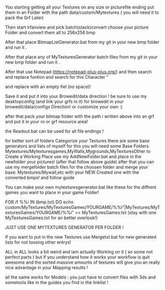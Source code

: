 You starting getting all your Textures on any size or picturefile ending put them in an Folder with the path data/custom/Mytextures ( you will need it to pack the Grf Later)

Then start irfanview and pick batch(stack)convert choose your picture Folder and convert them all to 256x256 bmp

After that place BitmapListGenerator.bat from my git in your new bmp folder and run it .

After that place any of MyTexturesGenerator batch files from my git in your new bmp folder and run it .

After that use Notepad (https://notepad-plus-plus.org/) and then search and replace funtion and search for this Character "

and replace with an empty fiel (no space)!

Save it and put it into your Browedit/data direction ! be sure to use my desktopconfig (and link your grfs in it) for browedit in your browedit/data/configs Direction! or customize your own :)

after that pack your bitmap folder with the path i written above into an grf and put it in your ro or grf resource area!





the Readout.bat can be used for all file endings !




for better sort of folders Categorize your Textures there are some base generators and lists of myself for this you will need some Base Folders Mytextures/Mytexturesgames,MyWalls,Mygrounds,MyTexturesOther to Create a Working Place use my AddNewFolder.bat and place in the newfolder your pictures! (after that follow above guide) after that you can use my mergefolder batch files for the choosen folder and merge your base: Mytextures/Mywall,etc with your NEW Created one with the converted bmps! and follow guide


You can make your own mytexturesgenerator.bat
like these for the diffrent games you want to place in your game Folder!

FOR /f %%i IN (bmp.txt) DO echo custom/MyTextures/MyTexturesGames/YOURGAME/%%i"|MyTextures/MyTexturesGames/YOURGAME/%%i" >> MyTexturesGames.txt  (stay with one MyTexturesGames.txt for an better overlook!)

JUST USE ONE MYTEXTURES GENERATOR PER FOLDER !

If you want to put in the new Textures use Mergetxt.bat for new generated lists for not loosing other entrys!




ALL in ALL looks a bit weird and iam actually Working on it ( so some not perfect parts ) but if you understand how it works your workflow is quit awesome and the sorted massive amounts of textures will give you an really nice advantage in your Mapping results !



all the same works for Models : you just have to convert files with 3ds and sometools like in the guides you find in the linklist ! 

